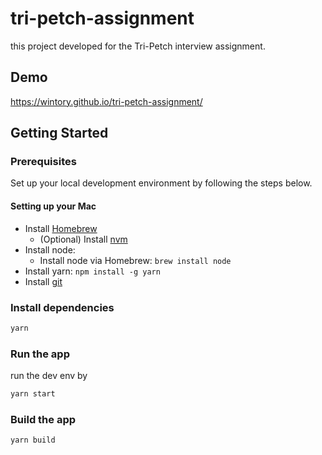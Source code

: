 # tri-petch-assignment

this project developed for the Tri-Petch interview assignment.

## Demo
https://wintory.github.io/tri-petch-assignment/

## Getting Started

### Prerequisites

Set up your local development environment by following the steps below.

#### Setting up your Mac

- Install [Homebrew](https://brew.sh/)
  - (Optional) Install [nvm](https://github.com/nvm-sh/nvm#installing-and-updating)
- Install node:
  - Install node via Homebrew: `brew install node`
- Install yarn: `npm install -g yarn`
- Install [git](https://www.atlassian.com/git/tutorials/install-git)

### Install dependencies

```bash
yarn
```

### Run the app

run the dev env by

```bash
yarn start
```

### Build the app

```bash
yarn build
```
